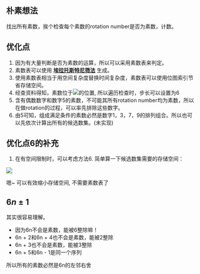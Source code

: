 ## 朴素想法
找出所有素数，挨个检查每个素数的rotation number是否为素数，计数。

## 优化点

1. 因为有大量判断是否为素数的运算，所以可以采用素数表来判定。
2. 素数表可以使用 **[埃拉托斯特尼筛法](https://zh.wikipedia.org/wiki/埃拉托斯特尼筛法)** 生成。
3. 使用素数表相当于用空间复杂度替换时间复杂度，素数表可以使用位图索引节省存储空间。
4. 经查资料得知，素数位于<img src="https://latex.codecogs.com/gif.latex?$6n\pm1$"/>的位置, 所以遍历检查时，步长可以设置为6
5. 含有偶数数字和数字5的素数，不可能其所有rotation number均为素数，所以在做rotation的过程，可以率先排除这些数字。
6. 由5可知，组成满足条件的素数必然是数字1，3，7，9的排列组合。所以也可以先依次计算出所有的候选数集。(未实现)

## 优化点6的补充
1. 在有空间限制时，可以考虑方法6. 简单算一下候选数集需要的存储空间：

<img src="https://latex.codecogs.com/gif.latex?$4+4^2+4^3+4^4+4^5+4^6=5460$" />

嗯~ 可以有效缩小存储空间, 不需要素数表了

## $6n\pm1$
其实很容易理解。

* 因为6n不会是素数，能被6整除嘛！
* 6n + 2和6n + 4也不会是素数，能被2整除
* 6n + 3也不会是素数，能被3整除
* 6n + 5和6n - 1是同一个序列

所以所有的素数必然是6n的左邻右舍

